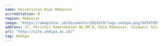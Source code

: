 ```yaml
---
name: Universitas Dipa Makassar
accreditation: B
region: Makassar
image: "https://akupintar.id/documents/20143/0/logo-undipa.png/9d707d9f-d558-00e2-67f6-e3dbc0d49262?version=1.0&t=1630997860437&imageThumbnail=1"
address: Jl. Perintis Kemerdekaan No.KM.9, Kota Makassar, Sulawesi Selatan.
url: "http://site.undipa.ac.id/"
tag: Undipa
---
```

